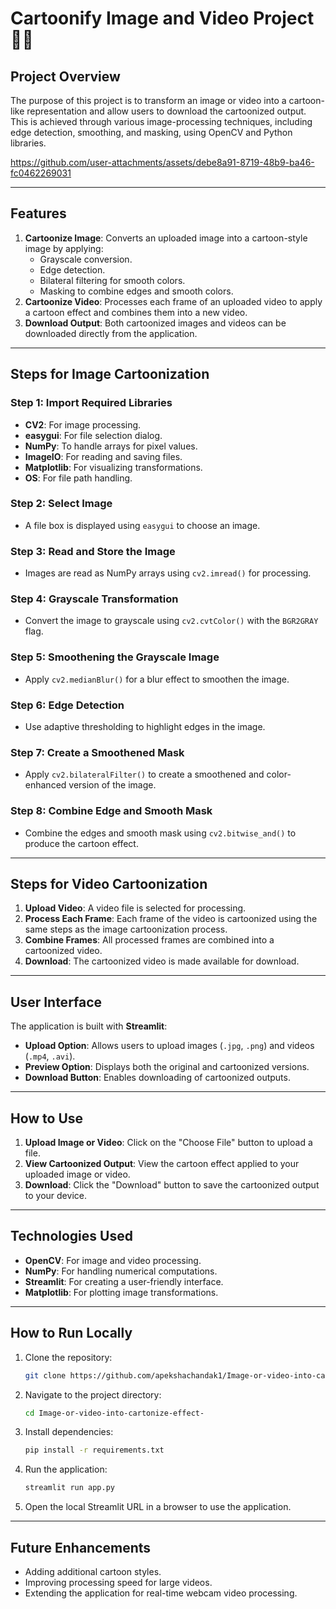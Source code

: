# **Cartoonify Image and Video Project 🎨✨**

## **Project Overview**
The purpose of this project is to transform an image or video into a cartoon-like representation and allow users to download the cartoonized output. This is achieved through various image-processing techniques, including edge detection, smoothing, and masking, using OpenCV and Python libraries.


https://github.com/user-attachments/assets/debe8a91-8719-48b9-ba46-fc0462269031


---

## **Features**
1. **Cartoonize Image**: Converts an uploaded image into a cartoon-style image by applying:
   - Grayscale conversion.
   - Edge detection.
   - Bilateral filtering for smooth colors.
   - Masking to combine edges and smooth colors.
2. **Cartoonize Video**: Processes each frame of an uploaded video to apply a cartoon effect and combines them into a new video.
3. **Download Output**: Both cartoonized images and videos can be downloaded directly from the application.

---

## **Steps for Image Cartoonization**
### **Step 1**: Import Required Libraries
- **CV2**: For image processing.
- **easygui**: For file selection dialog.
- **NumPy**: To handle arrays for pixel values.
- **ImageIO**: For reading and saving files.
- **Matplotlib**: For visualizing transformations.
- **OS**: For file path handling.

### **Step 2**: Select Image
- A file box is displayed using `easygui` to choose an image.

### **Step 3**: Read and Store the Image
- Images are read as NumPy arrays using `cv2.imread()` for processing.

### **Step 4**: Grayscale Transformation
- Convert the image to grayscale using `cv2.cvtColor()` with the `BGR2GRAY` flag.

### **Step 5**: Smoothening the Grayscale Image
- Apply `cv2.medianBlur()` for a blur effect to smoothen the image.

### **Step 6**: Edge Detection
- Use adaptive thresholding to highlight edges in the image.

### **Step 7**: Create a Smoothened Mask
- Apply `cv2.bilateralFilter()` to create a smoothened and color-enhanced version of the image.

### **Step 8**: Combine Edge and Smooth Mask
- Combine the edges and smooth mask using `cv2.bitwise_and()` to produce the cartoon effect.

---

## **Steps for Video Cartoonization**
1. **Upload Video**: A video file is selected for processing.
2. **Process Each Frame**: Each frame of the video is cartoonized using the same steps as the image cartoonization process.
3. **Combine Frames**: All processed frames are combined into a cartoonized video.
4. **Download**: The cartoonized video is made available for download.

---

## **User Interface**
The application is built with **Streamlit**:
- **Upload Option**: Allows users to upload images (`.jpg`, `.png`) and videos (`.mp4`, `.avi`).
- **Preview Option**: Displays both the original and cartoonized versions.
- **Download Button**: Enables downloading of cartoonized outputs.

---

## **How to Use**
1. **Upload Image or Video**: Click on the "Choose File" button to upload a file.
2. **View Cartoonized Output**: View the cartoon effect applied to your uploaded image or video.
3. **Download**: Click the "Download" button to save the cartoonized output to your device.

---

## **Technologies Used**
- **OpenCV**: For image and video processing.
- **NumPy**: For handling numerical computations.
- **Streamlit**: For creating a user-friendly interface.
- **Matplotlib**: For plotting image transformations.

---

## **How to Run Locally**
1. Clone the repository:
   ```bash
   git clone https://github.com/apekshachandak1/Image-or-video-into-cartonize-effect-.git
   ```
2. Navigate to the project directory:
   ```bash
   cd Image-or-video-into-cartonize-effect-
   ```
3. Install dependencies:
   ```bash
   pip install -r requirements.txt
   ```
4. Run the application:
   ```bash
   streamlit run app.py
   ```
5. Open the local Streamlit URL in a browser to use the application.

---

## **Future Enhancements**
- Adding additional cartoon styles.
- Improving processing speed for large videos.
- Extending the application for real-time webcam video processing.
